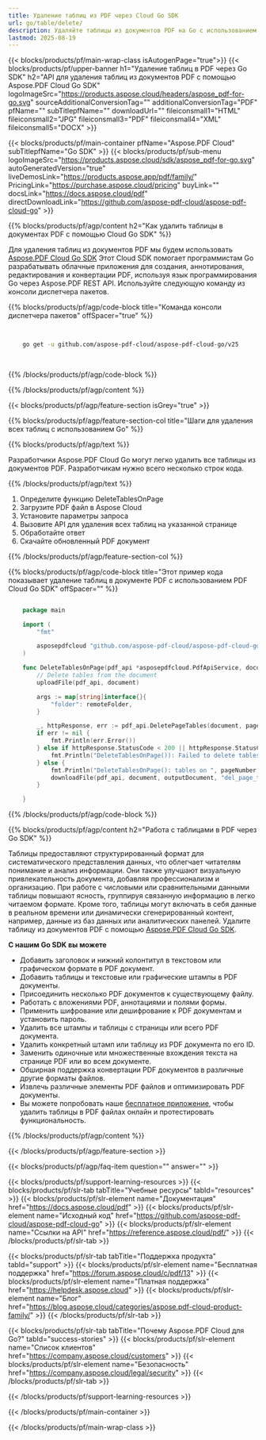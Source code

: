 ```yaml
---
title: Удаление таблиц из PDF через Cloud Go SDK
url: go/table/delete/
description: Удаляйте таблицы из документов PDF на Go с использованием Aspose.PDF Cloud SDK.
lastmod: 2025-08-19
---
```


{{< blocks/products/pf/main-wrap-class isAutogenPage="true">}}
{{< blocks/products/pf/upper-banner h1="Удаление таблиц в PDF через Go SDK" h2="API для удаления таблиц из документов PDF с помощью Aspose.PDF Cloud Go SDK" logoImageSrc="https://products.aspose.cloud/headers/aspose_pdf-for-go.svg" sourceAdditionalConversionTag="" additionalConversionTag="PDF" pfName="" subTitlepfName="" downloadUrl="" fileiconsmall1="HTML" fileiconsmall2="JPG" fileiconsmall3="PDF" fileiconsmall4="XML" fileiconsmall5="DOCX" >}}

{{< blocks/products/pf/main-container pfName="Aspose.PDF Cloud" subTitlepfName="Go SDK" >}}
{{< blocks/products/pf/sub-menu logoImageSrc="https://products.aspose.cloud/sdk/aspose_pdf-for-go.svg"
autoGeneratedVersion="true"
liveDemosLink="https://products.aspose.app/pdf/family/" PricingLink="https://purchase.aspose.cloud/pricing" buyLink="" docsLink="https://docs.aspose.cloud/pdf"  directDownloadLink="https://github.com/aspose-pdf-cloud/aspose-pdf-cloud-go" >}}

{{% blocks/products/pf/agp/content h2="Как удалить таблицы в документах PDF с помощью Cloud Go SDK" %}}

Для удаления таблиц из документов PDF мы будем использовать
[Aspose.PDF Cloud Go SDK](https://products.aspose.cloud/pdf/go/)
Этот Cloud SDK помогает программистам Go разрабатывать облачные приложения для создания, аннотирования, редактирования и конвертации PDF, используя язык программирования Go через Aspose.PDF REST API. Используйте следующую команду из консоли диспетчера пакетов.

{{% blocks/products/pf/agp/code-block title="Команда консоли диспетчера пакетов" offSpacer="true" %}}

```bash

     
    go get -u github.com/aspose-pdf-cloud/aspose-pdf-cloud-go/v25
     
     
```

{{% /blocks/products/pf/agp/code-block %}}

{{% /blocks/products/pf/agp/content %}}

{{< blocks/products/pf/agp/feature-section isGrey="true" >}}

{{% blocks/products/pf/agp/feature-section-col title="Шаги для удаления всех таблиц с использованием Go" %}}

{{% blocks/products/pf/agp/text %}}

Разработчики Aspose.PDF Cloud Go могут легко удалить все таблицы из документов PDF. Разработчикам нужно всего несколько строк кода.

{{% /blocks/products/pf/agp/text %}}

1. Определите функцию DeleteTablesOnPage
1. Загрузите PDF файл в Aspose Cloud
1. Установите параметры запроса
1. Вызовите API для удаления всех таблиц на указанной странице
1. Обработайте ответ
1. Скачайте обновленный PDF документ

{{% /blocks/products/pf/agp/feature-section-col %}}

{{% blocks/products/pf/agp/code-block title="Этот пример кода показывает удаление таблиц в документе PDF с использованием PDF Cloud Go SDK" offSpacer="" %}}

```go

    package main

    import (
        "fmt"

        asposepdfcloud "github.com/aspose-pdf-cloud/aspose-pdf-cloud-go/v25"
    )

    func DeleteTablesOnPage(pdf_api *asposepdfcloud.PdfApiService, document string, pageNumber int32, outputDocument string, remoteFolder string) {
        // Delete tables from the document
        uploadFile(pdf_api, document)

        args := map[string]interface{}{
            "folder": remoteFolder,
        }

        _, httpResponse, err := pdf_api.DeletePageTables(document, pageNumber, args)
        if err != nil {
            fmt.Println(err.Error())
        } else if httpResponse.StatusCode < 200 || httpResponse.StatusCode > 299 {
            fmt.Println("DeleteTablesOnPage()): Failed to delete tables from the document.")
        } else {
            fmt.Println("DeleteTablesOnPage(): tables on ", pageNumber, " page deleted successfully from the document '"+document+"'.")
            downloadFile(pdf_api, document, outputDocument, "del_page_tables_")
        }

    }
```

{{% /blocks/products/pf/agp/code-block %}}

{{% blocks/products/pf/agp/content h2="Работа с таблицами в PDF через Go SDK" %}}

Таблицы предоставляют структурированный формат для систематического представления данных, что облегчает читателям понимание и анализ информации. Они также улучшают визуальную привлекательность документа, добавляя профессионализм и организацию. При работе с числовыми или сравнительными данными таблицы повышают ясность, группируя связанную информацию в легко читаемом формате. Кроме того, таблицы могут включать в себя данные в реальном времени или динамически сгенерированный контент, например, данные из баз данных или аналитических панелей. Удалите таблицу из документов PDF с помощью [Aspose.PDF Cloud Go SDK](https://products.aspose.cloud/pdf/go/).

**С нашим Go SDK вы можете**

+ Добавить заголовок и нижний колонтитул в текстовом или графическом формате в PDF документ.
+ Добавить таблицы и текстовые или графические штампы в PDF документы.
+ Присоединить несколько PDF документов к существующему файлу.
+ Работать с вложениями PDF, аннотациями и полями формы.
+ Применить шифрование или дешифрование к PDF документам и установить пароль.
+ Удалить все штампы и таблицы с страницы или всего PDF документа.
+ Удалить конкретный штамп или таблицу из PDF документа по его ID.
+ Заменить одиночные или множественные вхождения текста на странице PDF или во всем документе.
+ Обширная поддержка конвертации PDF документов в различные другие форматы файлов.
+ Извлечь различные элементы PDF файлов и оптимизировать PDF документы.
+ Вы можете попробовать наше [бесплатное приложение](https://products.aspose.app/pdf/), чтобы удалить таблицы в PDF файлах онлайн и протестировать функциональность.

{{% /blocks/products/pf/agp/content %}}

{{< /blocks/products/pf/agp/feature-section >}}

{{< blocks/products/pf/agp/faq-item question="" answer="" >}}

{{< blocks/products/pf/support-learning-resources >}}
{{< blocks/products/pf/slr-tab tabTitle="Учебные ресурсы" tabId="resources" >}}
{{< blocks/products/pf/slr-element name="Документация" href="https://docs.aspose.cloud/pdf" >}}
{{< blocks/products/pf/slr-element name="Исходный код" href="https://github.com/aspose-pdf-cloud/aspose-pdf-cloud-go" >}}
{{< blocks/products/pf/slr-element name="Ссылки на API" href="https://reference.aspose.cloud/pdf/" >}}
{{< /blocks/products/pf/slr-tab >}}

{{< blocks/products/pf/slr-tab tabTitle="Поддержка продукта" tabId="support" >}}
{{< blocks/products/pf/slr-element name="Бесплатная поддержка" href="https://forum.aspose.cloud/c/pdf/13" >}}
{{< blocks/products/pf/slr-element name="Платная поддержка" href="https://helpdesk.aspose.cloud" >}}
{{< blocks/products/pf/slr-element name="Блог" href="https://blog.aspose.cloud/categories/aspose.pdf-cloud-product-family/" >}}
{{< /blocks/products/pf/slr-tab >}}

{{< blocks/products/pf/slr-tab tabTitle="Почему Aspose.PDF Cloud для Go?" tabId="success-stories" >}}
{{< blocks/products/pf/slr-element name="Список клиентов" href="https://company.aspose.cloud/customers" >}}
{{< blocks/products/pf/slr-element name="Безопасность" href="https://company.aspose.cloud/legal/security" >}}
{{< /blocks/products/pf/slr-tab >}}

{{< /blocks/products/pf/support-learning-resources >}}

{{< /blocks/products/pf/main-container >}}

{{< /blocks/products/pf/main-wrap-class >}}





